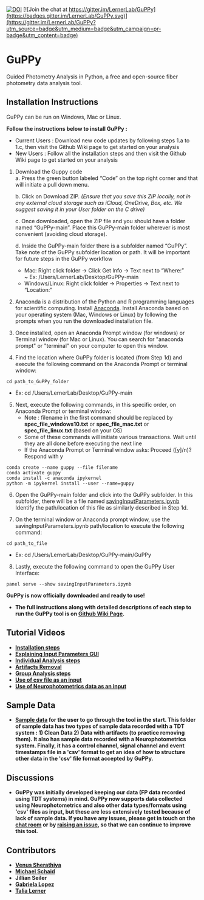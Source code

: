 [![DOI](https://zenodo.org/badge/382176345.svg)](https://zenodo.org/badge/latestdoi/382176345) [![Join the chat at https://gitter.im/LernerLab/GuPPy](https://badges.gitter.im/LernerLab/GuPPy.svg)](https://gitter.im/LernerLab/GuPPy?utm_source=badge&utm_medium=badge&utm_campaign=pr-badge&utm_content=badge)
# GuPPy
 Guided Photometry Analysis in Python, a free and open-source fiber photometry data analysis tool.

## Installation Instructions

GuPPy can be run on Windows, Mac or Linux.

**Follow the instructions below to install GuPPy :** <br>
- Current Users : Download new code updates by following steps 1.a to 1.c, then visit the Github Wiki page to get started on your analysis
- New Users : Follow all the installation steps and then visit the Github Wiki page to get started on your analysis

1. Download the Guppy code <br>
   a. Press the green button labeled “Code” on the top right corner and that will initiate a pull down menu. <br>
   
   b. Click on Download ZIP. *(Ensure that you save this ZIP locally, not in any external cloud storage such as iCloud, OneDrive, Box, etc. We suggest saving it in your User folder on the C drive)* <br>
   
   c. Once downloaded, open the ZIP file and you should have a folder named “GuPPy-main”. Place this GuPPy-main folder wherever is most convenient (avoiding cloud storage). <br>
   
   d. Inside the GuPPy-main folder there is a subfolder named “GuPPy”. Take note of the GuPPy subfolder location or path. It will be important for future steps in the GuPPy workflow <br>
   - Mac: Right click folder → Click Get Info → Text next to “Where:” <br>
       ~ Ex: /Users/LernerLab/Desktop/GuPPy-main <br>
   - Windows/Linux: Right click folder → Properties → Text next to “Location:” <br>

2.  Anaconda is a distribution of the Python and R programming languages for scientific computing. Install [Anaconda](https://www.anaconda.com/products/individual#macos). Install Anaconda based on your operating system (Mac, Windows or Linux) by following the prompts when you run the downloaded installation file.

3. Once installed, open an Anaconda Prompt window (for windows) or Terminal window (for Mac or Linux). You can search for "anaconda prompt" or "terminal" on your computer to open this window.

4. Find the location where GuPPy folder is located (from Step 1d) and execute the following command on the Anaconda Prompt or terminal window: 

```
cd path_to_GuPPy_folder
```
   - Ex:  cd /Users/LernerLab/Desktop/GuPPy-main
  
5. Next, execute the following commands, in this specific order, on Anaconda Prompt or terminal window: <br>
   - Note : filename in the first command should be replaced by <b>spec_file_windows10.txt</b> or <b>spec_file_mac.txt</b> or <b>spec_file_linux.txt</b> (based on your OS) <br>
   - Some of these commands will initiate various transactions. Wait until they are all done before executing the next line <br>
   - If the Anaconda Prompt or Terminal window asks: Proceed ([y]/n)? Respond with y <br>
```
conda create --name guppy --file filename
conda activate guppy
conda install -c anaconda ipykernel
python -m ipykernel install --user --name=guppy
```
6. Open the GuPPy-main folder and click into the GuPPy subfolder. In this subfolder, there will be a file named [savingInputParameters.ipynb](https://github.com/LernerLab/GuPPy/blob/main/GuPPy/savingInputParameters.ipynb) Identify the path/location of this file as similarly described in Step 1d. 

7. On the terminal window or Anaconda prompt window, use the savingInputParameters.ipynb path/location to execute the following command: 

```
cd path_to_file
```
 - Ex: cd /Users/LernerLab/Desktop/GuPPy-main/GuPPy
 
8. Lastly, execute the following command to open the GuPPy User Interface:
```
panel serve --show savingInputParameters.ipynb
```
<b> GuPPy is now officially downloaded and ready to use! <b> <br>

- The full instructions along with detailed descriptions of each step to run the GuPPy tool is on [Github Wiki Page](https://github.com/LernerLab/GuPPy/wiki).

## Tutorial Videos

- [Installation steps](https://youtu.be/7qfU8xvj2nc)
- [Explaining Input Parameters GUI](https://youtu.be/aO7_QqbYZ84)
- [Individual Analysis steps](https://youtu.be/6IollIr9q6Y)
- [Artifacts Removal](https://youtu.be/KXh3vkkZxuo)
- [Group Analysis steps](https://youtu.be/lntf-SER_so)
- [Use of csv file as an input](https://youtu.be/Yrhartn5Hwk)
- [Use of Neurophotometrics data as an input](https://youtu.be/n1HSGRnBYPQ)

## Sample Data

- [Sample data](https://drive.google.com/drive/folders/1qO8ynfqRoEpWuJ0P1tYVHtLljJXoxufl?usp=sharing) for the user to go through the tool in the start. This folder of sample data has two types of sample data recorded with a TDT system : 1) Clean Data 2) Data with artifacts (to practice removing them). It also has sample data recorded with a Neurophotometrics system. Finally, it has a control channel, signal channel and event timestamps file in a 'csv' format to get an idea of how to structure other data in the 'csv' file format accepted by GuPPy.

## Discussions

- GuPPy was initially developed keeping our data (FP data recorded using TDT systems) in mind. GuPPy now supports data collected using Neurophotometrics and also other data types/formats using 'csv' files as input, but these are less extensively tested because of lack of sample data. If you have any issues, please get in touch on the [chat room](https://gitter.im/LernerLab/GuPPy?utm_source=share-link&utm_medium=link&utm_campaign=share-link) or by [raising an issue](https://github.com/LernerLab/GuPPy/issues), so that we can continue to improve this tool.

## Contributors

- [Venus Sherathiya](https://github.com/venus-sherathiya)
- [Michael Schaid](https://github.com/Mschaid)
- Jillian Seiler
- [Gabriela Lopez](https://github.com/glopez924)
- [Talia Lerner](https://github.com/talialerner)


